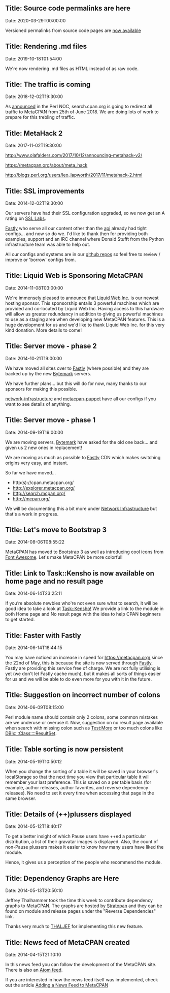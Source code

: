 ## Title: Source code permalinks are here

Date: 2020-03-29T00:00:00

Versioned permalinks from source code pages are
[now available](https://twitter.com/metacpan/status/1244677954275336200)

## Title: Rendering .md files

Date: 2019-10-18T01:54:00

We're now rendering .md files as HTML instead of as raw code.

## Title: The traffic is coming

Date: 2018-12-02T19:30:00

As
[announced](https://log.perl.org/2018/05/goodbye-search-dot-cpan-dot-org.html)
in the Perl NOC, search.cpan.org is going to redirect all traffic to MetaCPAN
from 25th of June 2018. We are doing lots of work to prepare for this trebling
of traffic.

## Title: MetaHack 2

Date: 2017-11-02T19:30:00

http://www.olafalders.com/2017/10/12/announcing-metahack-v2/

https://metacpan.org/about/meta_hack

http://blogs.perl.org/users/leo_lapworth/2017/11/metahack-2.html

## Title: SSL improvements

Date: 2014-12-02T19:30:00

Our servers have had their SSL configuration upgraded, so we now get an A rating
on
[SSL Labs](https://www.ssllabs.com/ssltest/analyze.html?d=fastapi.metacpan.org).

[Fastly](https://www.fastly.com) who serve all our content other than the
[api](https://fastapi.metacpan.org/) already had tight configs... and now so do
we. I'd like to thank then for providing both examples, support and an IRC
channel where Donald Stufft from the Python infrastructure team was able to help
out.

All our configs and systems are in our
[github repos](https://github.com/metacpan/) so feel free to review / improve or
'borrow' configs from.

## Title: Liquid Web is Sponsoring MetaCPAN

Date: 2014-11-08T03:00:00

We're immensely pleased to announce that
[Liquid Web Inc.](https://www.liquidweb.com/) is our newest hosting sponsor.
This sponsorship entails 3 powerful machines which are provided and co-located
by Liquid Web Inc. Having access to this hardware will allow us greater
redundancy in addition to giving us powerful machines to use as a staging area
when developing new MetaCPAN features. This is a huge development for us and
we'd like to thank Liquid Web Inc. for this very kind donation. More details to
come!

## Title: Server move - phase 2

Date: 2014-10-21T19:00:00

We have moved all sites over to [Fastly](https://www.fastly.com) (where
possible) and they are backed up by the new
[Bytemark](https://www.bytemark.co.uk/) servers.

We have further plans... but this will do for now, many thanks to our sponsors
for making this possible.

[network-infrastructure](https://github.com/metacpan/network-infrastructure) and
[metacpan-puppet](https://github.com/metacpan/metacpan-puppet) have all our
configs if you want to see details of anything.

## Title: Server move - phase 1

Date: 2014-09-19T19:00:00

We are moving servers, [Bytemark](https://www.bytemark.co.uk/) have asked for
the old one back... and given us 2 new ones in replacement!

We are moving as much as possible to [Fastly](https://www.fastly.com) CDN which
makes switching origins very easy, and instant.

So far we have moved...

- http(s)://cpan.metacpan.org/
- http://explorer.metacpan.org/
- http://search.mcpan.org/
- http://mcpan.org/

We will be documenting this a bit more under
[Network Infrastructure](https://github.com/metacpan/network-infrastructure) but
that's a work in progress.

## Title: Let's move to Bootstrap 3

Date: 2014-08-06T08:55:22

MetaCPAN has moved to Bootstrap 3 as well as introducing cool icons from
[Font Awesome](http://fortawesome.github.io/Font-Awesome/). Let's make MetaCPAN
be more colorful!

## Title: Link to Task::Kensho is now available on home page and no result page

Date: 2014-06-14T23:25:11

If you’re absolute newbies who're not even sure what to search, it will be good
idea to take a look at [Task::Kensho!](https://metacpan.org/pod/Task::Kensho) We
provide a link to the module in both Home page and No result page with the idea
to help CPAN beginners to get started.

## Title: Faster with Fastly

Date: 2014-06-14T18:44:15

You may have noticed an increase in speed for https://metacpan.org/ since the
22nd of May, this is because the site is now served through
[Fastly](https://www.fastly.com/). Fastly are providing this service free of
charge. We are not fully utilising is yet (we don't let Fastly cache much), but
it makes all sorts of things easier for us and we will be able to do even more
for you with it in the future.

## Title: Suggestion on incorrect number of colons

Date: 2014-06-09T08:15:00

Perl module name should contain only 2 colons, some common mistakes are we
underuse or overuse it. Now, suggestion on no result page available when search
with missing colon such as
[Test:More](https://metacpan.org/search?q=Test%3AMore) or too much colons like
[DBIx:::Class::::ResultSet](https://metacpan.org/search?q=DBIx%3A%3A%3AClass%3A%3A%3A%3AResultSet).

## Title: Table sorting is now persistent

Date: 2014-05-19T10:50:12

When you change the sorting of a table it will be saved in your browser's
localStorage so that the next time you view that particular table it will
remember your last preference. This is saved on a per table basis (for example,
author releases, author favorites, and reverse dependency releases). No need to
set it every time when accessing that page in the same browser.

## Title: Details of (++)plussers displayed

Date: 2014-05-12T18:40:17

To get a better insight of which Pause users have ++ed a particular
distribution, a list of their gravatar images is displayed. Also, the count of
non-Pause plussers makes it easier to know how many users have liked the module.

Hence, it gives us a perception of the people who recommend the module.

## Title: Dependency Graphs are Here

Date: 2014-05-13T20:50:10

Jeffrey Thalhammer took the time this week to contribute dependency graphs to
MetaCPAN. The graphs are hosted by [Stratopan](https://stratopan.com) and they
can be found on module and release pages under the "Reverse Dependencies" link.

Thanks very much to [THALJEF](https://metacpan.org/author/THALJEF) for
implementing this new feature.

## Title: News feed of MetaCPAN created

Date: 2014-04-15T21:10:10

In this news feed you can follow the development of the MetaCPAN site. There is
also an [Atom feed](/feed/news).

If you are interested in how the news feed itself was implemented, check out the
article
[Adding a News Feed to MetaCPAN](https://perlmaven.com/adding-news-feed-to-metacpan)
